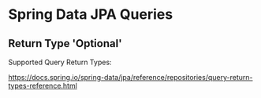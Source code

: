 # Spring Data JPA Queries

## Return Type 'Optional<T>'

Supported Query Return Types:

https://docs.spring.io/spring-data/jpa/reference/repositories/query-return-types-reference.html
